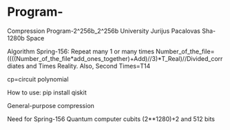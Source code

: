 # Program-
Compression Program-2^256b_2^256b University Jurijus Pacalovas Sha-1280b Space

Algorithm Spring-156: Repeat many 1 or many times Number_of_the_file=((((Number_of_the_file*add_ones_together)+Add)//3)*T_Real)//Divided_corrdiates and Times Reality. Also, Second Times=T14

cp=circuit polynomial

How to use: pip install qiskit

General-purpose compression

Need for Spring-156 Quantum computer cubits (2**1280)+2 and 512 bits


